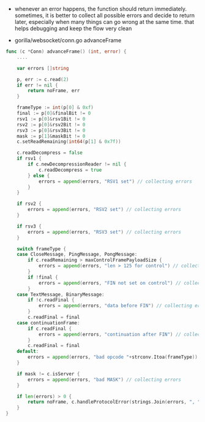 - whenever an error happens, the function should return immediately. sometimes, it is better to collect all possible errors and decide to return later, especially when many things can go wrong at the same time. that helps debugging and keep the flow very clean

- gorilla/websocket/conn.go advanceFrame
```go
func (c *Conn) advanceFrame() (int, error) {
    ....

	var errors []string

	p, err := c.read(2)
	if err != nil {
		return noFrame, err
	}

	frameType := int(p[0] & 0xf)
	final := p[0]&finalBit != 0
	rsv1 := p[0]&rsv1Bit != 0
	rsv2 := p[0]&rsv2Bit != 0
	rsv3 := p[0]&rsv3Bit != 0
	mask := p[1]&maskBit != 0
	c.setReadRemaining(int64(p[1] & 0x7f))

	c.readDecompress = false
	if rsv1 {
		if c.newDecompressionReader != nil {
			c.readDecompress = true
		} else {
			errors = append(errors, "RSV1 set") // collecting errors
		}
	}

	if rsv2 {
		errors = append(errors, "RSV2 set") // collecting errors
	}

	if rsv3 {
		errors = append(errors, "RSV3 set") // collecting errors
	}

	switch frameType {
	case CloseMessage, PingMessage, PongMessage:
		if c.readRemaining > maxControlFramePayloadSize {
			errors = append(errors, "len > 125 for control") // collecting errors
		}
		if !final {
			errors = append(errors, "FIN not set on control") // collecting errors
		}
	case TextMessage, BinaryMessage:
		if !c.readFinal {
			errors = append(errors, "data before FIN") // collecting errors
		}
		c.readFinal = final
	case continuationFrame:
		if c.readFinal {
			errors = append(errors, "continuation after FIN") // collecting errors
		}
		c.readFinal = final
	default:
		errors = append(errors, "bad opcode "+strconv.Itoa(frameType)) // collecting errors
	}

	if mask != c.isServer {
		errors = append(errors, "bad MASK") // collecting errors
	}

	if len(errors) > 0 {
		return noFrame, c.handleProtocolError(strings.Join(errors, ", ")) // return after all errors collected
    }
}
```